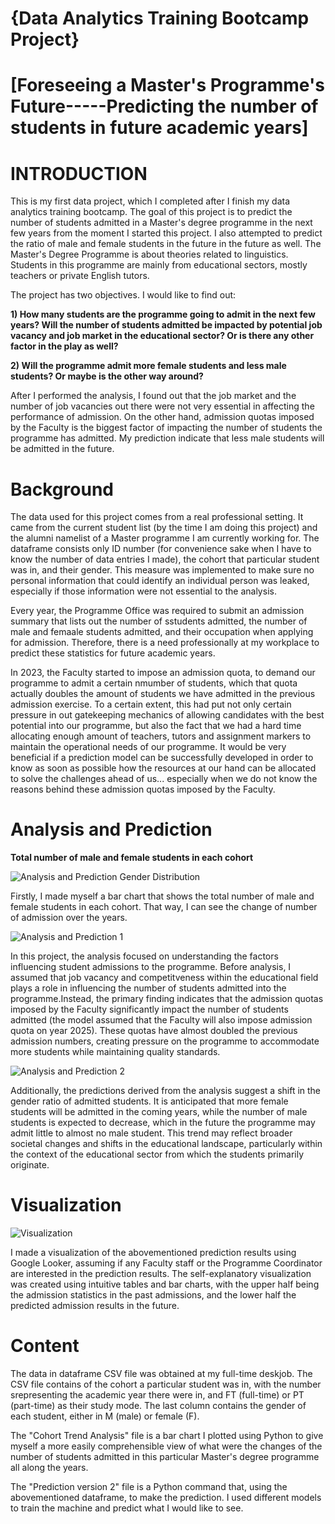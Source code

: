 # {Data Analytics Training Bootcamp Project}

# [Foreseeing a Master's Programme's Future-----Predicting the number of students in future academic years]

# INTRODUCTION
This is my first data project, which I completed after I finish my data analytics training bootcamp. The goal of this project is to predict the number of students admitted in a Master's degree programme in the next few years from the moment I started this project. 
I also attempted to predict the ratio of male and female students in the future in the future as well. The Master's Degree Programme is about theories related to linguistics. Students in this programme are mainly from educational sectors, mostly teachers or private English tutors.

The project has two objectives. I would like to find out:

  **1) How many students are the programme going to admit in the next few years? Will the number of students admitted be impacted by potential job vacancy and job market in the educational sector? Or is there any other factor in the play as well?**
  
  **2) Will the programme admit more female students and less male students? Or maybe is the other way around?**
  
After I performed the analysis, I found out that the job market and the number of job vacancies out there were not very essential in affecting the performance of admission. On the other hand, admission quotas imposed by the Faculty is the biggest factor of impacting the number of students the programme has admitted. My prediction indicate that less male students will be admitted in the future.

# Background
The data used for this project comes from a real professional setting. It came from the current student list (by the time I am doing this project) and the alumni namelist of a Master programme I am currently working for. The dataframe consists only ID number (for convenience sake when I have to know the number of data entries I made), the cohort that particular student was in, and their gender. This measure was implemented to make sure no personal information that could identify an individual person was leaked, especially if those information were not essential to the analysis.

Every year, the Programme Office was required to submit an admission summary that lists out the number of sstudents admitted, the number of male and femaale students admitted, and their occupation when applying for admission. Therefore, there is a need professionally at my workplace to predict these statistics for future academic years.

In 2023, the Faculty started to impose an admission quota, to demand our programme to admit a certain nmumber of students, which that quota actually doubles the amount of students we have admitted in the previous admission exercise. To a certain extent, this had put not only certain pressure in out gatekeeping mechanics of allowing candidates with the best potential into our programme, but also the fact that we had a hard time allocating enough amount of teachers, tutors and assignment markers to maintain the operational needs of our programme. It would be very beneficial if a prediction model can be successfully developed in order to know as soon as possible how the resources at our hand can be allocated to solve the challenges ahead of us... especially when we do not know the reasons behind these admission quotas  imposed by the Faculty.

# Analysis and Prediction

__**Total number of male and female students in each cohort**__

![Analysis and Prediction Gender Distribution](https://github.com/user-attachments/assets/c7abbc3e-2069-41aa-a9e4-aa7df2922124)

Firstly, I made myself a bar chart that shows the total number of male and female students in each cohort. That way, I can see the change of number of admission over the years.

![Analysis and Prediction 1](https://github.com/user-attachments/assets/20c694b6-67ec-453a-a798-3b125a06b901)

In this project, the analysis focused on understanding the factors influencing student admissions to the programme. Before analysis, I assumed that job vacancy and competitveness within the educational field plays a role in influencing the number of students admitted into the programme.Instead, the primary finding indicates that the admission quotas imposed by the Faculty significantly impact the number of students admitted (the model assumed that the Faculty will also impose admission quota on year 2025). These quotas have almost doubled the previous admission numbers, creating pressure on the programme to accommodate more students while maintaining quality standards.

![Analysis and Prediction 2](https://github.com/user-attachments/assets/f1fe4a48-4720-4f39-b5c8-d3588362a093)

Additionally, the predictions derived from the analysis suggest a shift in the gender ratio of admitted students. It is anticipated that more female students will be admitted in the coming years, while the number of male students is expected to decrease, which in the future the programme may admit little to almost no male student. This trend may reflect broader societal changes and shifts in the educational landscape, particularly within the context of the educational sector from which the students primarily originate.

# Visualization

![Visualization](https://github.com/user-attachments/assets/1d10a08e-7835-4e10-8d16-23f606be60c9)

I made a visualization of the abovementioned prediction results using Google Looker, assuming if any Faculty staff or the Programme Coordinator are interested in the prediction results. The self-explanatory visualization was created using intuitive tables and bar charts, with the upper half being the admission statistics in the past admissions, and the lower half the predicted admission results in the future.

# Content
The data in dataframe CSV file was obtained at my full-time deskjob. The CSV file contains of the cohort a particular student was in, with the number srepresenting the academic year there were in, and FT (full-time) or PT (part-time) as their study mode. 
The last column contains the gender of each student, either in M (male) or female (F).

The "Cohort Trend Analysis" file is a bar chart I plotted using Python to give myself a more easily comprehensible view of what were the changes of the number of students admitted in this particular Master's degree programme all along the years.

The "Prediction version 2" file is a Python command that, using the abovementioned dataframe, to make the prediction. I used different models to train the machine and predict what I would like to see.
